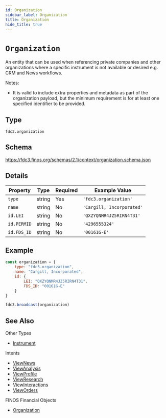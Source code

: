 ```yaml
---
id: Organization
sidebar_label: Organization
title: Organization
hide_title: true
---
```

# `Organization`

An entity that can be used when referencing private companies and other organizations where a specific instrument is not available or desired e.g. CRM and News workflows.

Notes:

- It is valid to include extra properties and metadata as part of the organization payload, but the minimum requirement
is for at least one specified identifier to be provided.

## Type

`fdc3.organization`

## Schema

<https://fdc3.finos.org/schemas/2.1/context/organization.schema.json>

## Details

| Property    | Type    | Required | Example Value             |
|-------------|---------|----------|---------------------------|
| `type`      | string  | Yes      | `'fdc3.organization'`     |
| `name`      | string  | No       | `'Cargill, Incorporated'` |
| `id.LEI`    | string  | No       | `'QXZYQNMR4JZ5RIRN4T31'`  |
| `id.PERMID` | string  | No       | `'4296555324'`            |
| `id.FDS_ID` | string  | No       | `'00161G-E'`              |

## Example

```js
const organization = {
    type: "fdc3.organization",
    name: "Cargill, Incorporated",
    id: {
        LEI: "QXZYQNMR4JZ5RIRN4T31",
        FDS_ID: "00161G-E"
    }
}

fdc3.broadcast(organization)
```

## See Also

Other Types

- [Instrument](Instrument)

Intents

- [ViewNews](../../intents/ref/ViewNews)
- [ViewAnalysis](../../intents/ref/viewAnalysis)
- [ViewProfile](../../intents/ref/ViewProfile)
- [ViewResearch](../../intents/ref/ViewResearch)
- [ViewInteractions](../../intents/ref/ViewInteractions)
- [ViewOrders](../../intents/ref/ViewOrders)

FINOS Financial Objects

- [Organization](https://fo.finos.org/docs/objects/organization)
